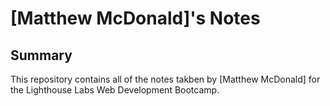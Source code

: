 # [Matthew McDonald]'s Notes
## Summary
This repository contains all of the notes takben by [Matthew McDonald] for the Lighthouse Labs Web Development Bootcamp. 